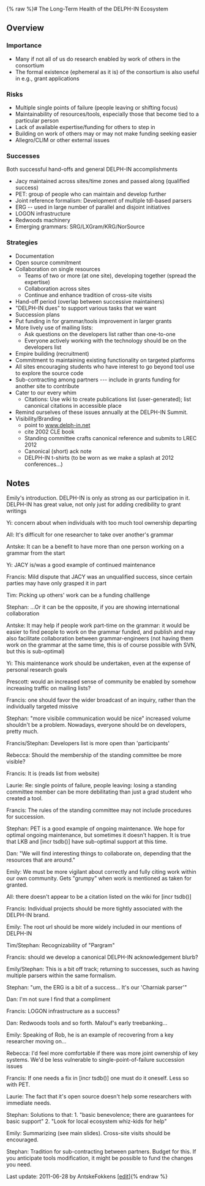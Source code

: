 {% raw %}# The Long-Term Health of the DELPH-IN Ecosystem

## Overview

### Importance

- Many if not all of us do research enabled by work of others in the
consortium
- The formal existence (ephemeral as it is) of the consortium is also
useful in e.g., grant applications

### Risks

- Multiple single points of failure (people leaving or shifting focus)
- Maintainability of resources/tools, especially those that become
tied to a particular person
- Lack of available expertise/funding for others to step in
- Building on work of others may or may not make funding seeking
easier
- Allegro/CLIM or other external issues

### Successes

Both successful hand-offs and general DELPH-IN accomplishments

- Jacy maintained across sites/time zones and passed along (qualified
success)
- PET: group of people who can maintain and develop further
- Joint reference formalism: Development of multiple tdl-based parsers
- ERG -- used in large number of parallel and disjoint initiatives
- LOGON infrastructure
- Redwoods machinery
- Emerging grammars: SRG/LXGram/KRG/NorSource

### Strategies

- Documentation
- Open source commitment
- Collaboration on single resources
  - Teams of two or more (at one site), developing together (spread
the expertise)
  - Collaboration across sites
  - Continue and enhance tradition of cross-site visits
- Hand-off period (overlap between successive maintainers)
- "DELPH-IN dues" to support various tasks that we want
- Succession plans
- Put funding in for grammar/tools improvement in larger grants
- More lively use of mailing lists:
  - Ask questions on the developers list rather than one-to-one
  - Everyone actively working with the technology should be on the
developers list
- Empire building (recruitment)
- Commitment to maintaining existing functionality on targeted
platforms
- All sites encouraging students who have interest to go beyond tool
use to explore the source code
- Sub-contracting among partners --- include in grants funding for
another site to contribute
- Cater to our every whim
  - Citations: Use wiki to create publications list
(user-generated); list canonical citations in accessible place
- Remind ourselves of these issues annually at the DELPH-IN Summit.
- Visibility/Branding
  - point to www.delph-in.net
  - cite 2002 CLE book
  - Standing committee crafts canonical reference and submits to
LREC 2012
  - Canonical (short) ack note
  - DELPH-IN t-shirts (to be worn as we make a splash at 2012
conferences...)

## Notes

Emily's introduction. DELPH-IN is only as strong as our participation in
it. DELPH-IN has great value, not only just for adding credibility to
grant writings

Yi: concern about when individuals with too much tool ownership
departing

All: It's difficult for one researcher to take over another's grammar

Antske: It can be a benefit to have more than one person working on a
grammar from the start

Yi: JACY is/was a good example of continued maintenance

Francis: Mild dispute that JACY was an unqualified success, since
certain parties may have only grasped it in part

Tim: Picking up others' work can be a funding challlenge

Stephan: ...Or it can be the opposite, if you are showing international
collaboration

Antske: It may help if people work part-time on the grammar: it would be
easier to find people to work on the grammar funded, and publish and may
also facilitate collaboration between grammar-engineers (not having them
work on the grammar at the same time, this is of course possible with
SVN, but this is sub-optimal)

Yi: This maintenance work should be undertaken, even at the expense of
personal research goals

Prescott: would an increased sense of community be enabled by somehow
increasing traffic on mailing lists?

Francis: one should favor the wider broadcast of an inquiry, rather than
the individually targeted missive

Stephan: "more visibile communication would be nice" increased volume
shouldn't be a problem. Nowadays, everyone should be on developers,
pretty much.

Francis/Stephan: Developers list is more open than 'participants'

Rebecca: Should the membership of the standing committee be more
visible?

Francis: It is (reads list from website)

Laurie: Re: single points of failure, people leaving: losing a standing
committee member can be more debilitating than just a grad student who
created a tool.

Francis: The rules of the standing committee may not include procedures
for succession.

Stephan: PET is a good example of ongoing maintenance. We hope for
optimal ongoing maintenance, but sometimes it doesn't happen. It is true
that LKB and \[incr tsdb()\] have sub-optimal support at this time.

Dan: "We will find interesting things to collaborate on, depending that
the resources that are around."

Emily: We must be more vigilant about correctly and fully citing work
within our own community. Gets "grumpy" when work is mentioned as taken
for granted.

All: there doesn't appear to be a citation listed on the wiki for \[incr
tsdb()\]

Francis: Individual projects should be more tightly associated with the
DELPH-IN brand.

Emily: The root url should be more widely included in our mentions of
DELPH-IN

Tim/Stephan: Recognizability of "Pargram"

Francis: should we develop a canonical DELPH-IN acknowledgement blurb?

Emily/Stephan: This is a bit off track; returning to successes, such as
having multiple parsers within the same formalism.

Stephan: "um, the ERG is a bit of a success... It's our 'Charniak
parser'"

Dan: I'm not sure I find that a compliment

Francis: LOGON infrastructure as a success?

Dan: Redwoods tools and so forth. Malouf's early treebanking...

Emily: Speaking of Rob, he is an example of recovering from a key
researcher moving on...

Rebecca: I'd feel more comfortable if there was more joint ownership of
key systems. We'd be less vulnerable to single-point-of-failure
succession issues

Francis: If one needs a fix in \[incr tsdb()\] one must do it oneself.
Less so with PET.

Laurie: The fact that it's open source doesn't help some researchers
with immediate needs.

Stephan: Solutions to that: 1. "basic benevolence; there are guarantees
for basic support" 2. "Look for local ecosystem whiz-kids for help"

Emily: Summarizing (see main slides). Cross-site visits should be
encouraged.

Stephan: Tradition for sub-contracting between partners. Budget for
this. If you anticipate tools modification, it might be possible to fund
the changes you need.

Last update: 2011-06-28 by AntskeFokkens [[edit](https://github.com/delph-in/docs/wiki/SuquamishDelphinEcology/_edit)]{% endraw %}